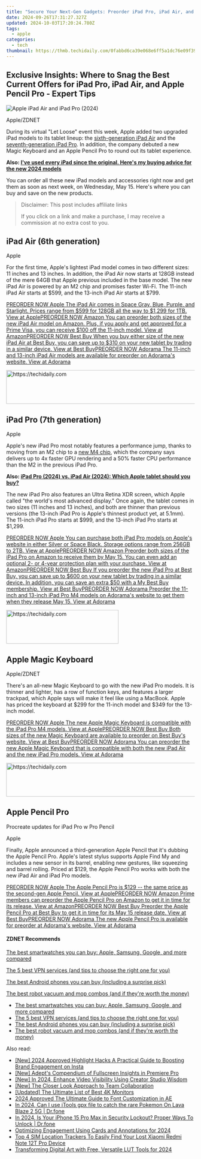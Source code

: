 ```yaml
---
title: "Secure Your Next-Gen Gadgets: Preorder iPad Pro, iPad Air, and Pro Pencil at Unbeatable Prices Expert Selection!"
date: 2024-09-26T17:31:27.327Z
updated: 2024-10-03T17:20:24.780Z
tags:
  - apple
categories:
  - tech
thumbnail: https://thmb.techidaily.com/0fabbd6ca39e068e6ff5a1dc76e09f39c4c023b261fbe4ba782432860cba0bd7.jpg
---
```


## Exclusive Insights: Where to Snag the Best Current Offers for iPad Pro, iPad Air, and Apple Pencil Pro - Expert Tips

![Apple iPad Air and iPad Pro (2024)](https://www.zdnet.com/a/img/resize/db2c52215a353176fb5739b2201e8b8e6f438a50/2024/05/07/179c8636-f88e-40a1-9850-c35f285c245e/apple-ipad-air-and-pro-apple-pencil.jpg?auto=webp&width=1280)

Apple/ZDNET

During its virtual "Let Loose" event this week, Apple added two upgraded iPad models to its tablet lineup: the [sixth-generation iPad Air](https://apple.sjv.io/c/159047/435031/7613?&sharedid=zdnet&partnerpropertyid=1980086&u=https%3A%2F%2Fwww.apple.com%2Fshop%2Fbuy-ipad%2Fipad-air&subId1=zd-%5F%5FCOM%5FCLICK%5FID%5F%5F-dtp) and the [seventh-generation iPad Pro](https://apple.sjv.io/c/159047/435031/7613?&sharedid=zdnet&partnerpropertyid=1980086&u=https%3A%2F%2Fwww.apple.com%2Fshop%2Fbuy-ipad%2Fipad-pro%2F13-inch-display-256gb-space-black-wifi-standard-glass&subId1=zd-%5F%5FCOM%5FCLICK%5FID%5F%5F-dtp). In addition, the company debuted a new Magic Keyboard and an Apple Pencil Pro to round out its tablet experience.

**Also: [I've used every iPad since the original. Here's my buying advice for the new 2024 models](https://www.zdnet.com/article/ipad-pro-2024-oled-m4-buying-advice/)**

You can order all these new iPad models and accessories right now and get them as soon as next week, on Wednesday, May 15\. Here's where you can buy and save on the new products.

>  Disclaimer: This post includes affiliate links
>
>  If you click on a link and make a purchase, I may receive a commission at no extra cost to you.
>

## iPad Air (6th generation)

Apple

For the first time, Apple's lightest iPad model comes in two different sizes: 11 inches and 13 inches. In addition, the iPad Air now starts at 128GB instead of the mere 64GB that Apple previous included in the base model. The new iPad Air is powered by an M2 chip and promises faster Wi-Fi. The 11-inch iPad Air starts at $599, and the 13-inch iPad Air starts at $799.

[PREORDER NOW Apple The iPad Air comes in Space Gray, Blue, Purple, and Starlight. Prices range from $599 for 128GB all the way to $1,299 for 1TB. View at Apple](https://apple.sjv.io/c/159047/435031/7613?&sharedid=zdnet&partnerpropertyid=1980086&u=https%3A%2F%2Fwww.apple.com%2Fshop%2Fbuy-ipad%2Fipad-air&subId1=zd-%5F%5FCOM%5FCLICK%5FID%5F%5F-dtp)[PREORDER NOW Amazon You can preorder both sizes of the new iPad Air model on Amazon. Plus, if you apply and get approved for a Prime Visa, you can receive $100 off the 11-inch model. View at Amazon](https://buy.geni.us/Proxy.ashx?TSID=368250&GR%5FURL=https%3A%2F%2Fwww.amazon.com%2Fdp%2FB0D3J5VFYQ%2F%3Ftag%3Dzd-buy-button-20%26ascsubtag%3D%5F%5FCOM%5FCLICK%5FID%5F%5F%7C54dbf57e-69b9-41ef-b927-b5da99e18829%7Cdtp&dtb=1)[PREORDER NOW Best Buy When you buy either size of the new iPad Air at Best Buy, you can save up to $310 on your new tablet by trading in a similar device. View at Best Buy](https://shop-links.co/link/?url=https%3A%2F%2Fwww.bestbuy.com%2Fsite%2Fapple-11-inch-ipad-air-latest-model-m2-chip-wi-fi-128gb-blue%2F6533554.p%3FskuId%3D6533554&publisher_slug=itechdaily19598&exclusive=1)[PREORDER NOW Adorama The 11-inch and 13-inch iPad Air models are available for preorder on Adorama's website. View at Adorama](https://adorama.rfvk.net/c/159047/51926/1036?&sharedid=zdnet&partnerpropertyid=1980086&u=https%3A%2F%2Fwww.adorama.com%2Facipa11.html&subId1=zd-%5F%5FCOM%5FCLICK%5FID%5F%5F-dtp)

<!-- affiliate ads begin -->
<a href="https://appsumo.8odi.net/c/5597632/2075483/7443" target="_top" id="2075483">
  <img src="//a.impactradius-go.com/display-ad/7443-2075483" border="0" alt="https://techidaily.com" width="728" height="90"/>
</a>
<img height="0" width="0" src="https://appsumo.8odi.net/i/5597632/2075483/7443" style="position:absolute;visibility:hidden;" border="0" />
<!-- affiliate ads end -->

## iPad Pro (7th generation)

Apple

Apple's new iPad Pro most notably features a performance jump, thanks to moving from an M2 chip to a [new M4 chip](https://www.zdnet.com/article/inside-ipad-pros-new-outrageously-powerful-m4-chip-designed-for-ai-workloads/), which the company says delivers up to 4x faster GPU rendering and a 50% faster CPU performance than the M2 in the previous iPad Pro. 

**Also: [iPad Pro (2024) vs. iPad Air (2024): Which Apple tablet should you buy?](https://www.zdnet.com/article/ipad-pro-2024-vs-ipad-air-2024/)**

The new iPad Pro also features an Ultra Retina XDR screen, which Apple called "the world's most advanced display." Once again, the tablet comes in two sizes (11 inches and 13 inches), and both are thinner than previous versions (the 13-inch iPad Pro is Apple's thinnest product yet, at 5.1mm). The 11-inch iPad Pro starts at $999, and the 13-inch iPad Pro starts at $1,299.

[PREORDER NOW Apple You can purchase both iPad Pro models on Apple's website in either Silver or Space Black. Storage options range from 256GB to 2TB. View at Apple](https://apple.sjv.io/c/159047/435031/7613?&sharedid=zdnet&partnerpropertyid=1980086&u=https%3A%2F%2Fwww.apple.com%2Fshop%2Fbuy-ipad%2Fipad-pro&subId1=zd-%5F%5FCOM%5FCLICK%5FID%5F%5F-dtp)[PREORDER NOW Amazon Preorder both sizes of the iPad Pro on Amazon to receive them by May 15\. You can even add an optional 2- or 4-year protection plan with your purchase. View at Amazon](https://buy.geni.us/Proxy.ashx?TSID=368250&GR%5FURL=https%3A%2F%2Fwww.amazon.com%2Fdp%2FB0D3J6L2ZC%2F%3Ftag%3Dzd-buy-button-20%26ascsubtag%3D%5F%5FCOM%5FCLICK%5FID%5F%5F%7C54dbf57e-69b9-41ef-b927-b5da99e18829%7Cdtp&dtb=1)[PREORDER NOW Best Buy If you preorder the new iPad Pro at Best Buy, you can save up to $600 on your new tablet by trading in a similar device. In addition, you can save an extra $50 with a My Best Buy membership. View at Best Buy](https://shop-links.co/link/?url=https%3A%2F%2Fwww.bestbuy.com%2Fsite%2Fapple-11-inch-ipad-pro-latest-model-m4-chip-wi-fi-256gb-with-oled-space-black%2F5495362.p%3FskuId%3D5495362&publisher_slug=itechdaily19598&exclusive=1)[PREORDER NOW Adorama Preorder the 11-inch and 13-inch iPad Pro M4 models on Adorama's website to get them when they release May 15. View at Adorama](https://adorama.rfvk.net/c/159047/51926/1036?&sharedid=zdnet&partnerpropertyid=1980086&u=https%3A%2F%2Fwww.adorama.com%2Facipp11.html&subId1=zd-%5F%5FCOM%5FCLICK%5FID%5F%5F-dtp)

<!-- affiliate ads begin -->
<a href="https://aligracehair.sjv.io/c/5597632/2080312/19272" target="_top" id="2080312">
  <img src="//a.impactradius-go.com/display-ad/19272-2080312" border="0" alt="https://techidaily.com" width="300" height="90"/>
</a>
<img height="0" width="0" src="https://aligracehair.sjv.io/i/5597632/2080312/19272" style="position:absolute;visibility:hidden;" border="0" />
<!-- affiliate ads end -->

## Apple Magic Keyboard

Apple/ZDNET

There's an all-new Magic Keyboard to go with the new iPad Pro models. It is thinner and lighter, has a row of function keys, and features a larger trackpad, which Apple says will make it feel like using a MacBook. Apple has priced the keyboard at $299 for the 11-inch model and $349 for the 13-inch model.

[PREORDER NOW Apple The new Apple Magic Keyboard is compatible with the iPad Pro M4 models. View at Apple](https://apple.sjv.io/c/159047/435031/7613?&sharedid=zdnet&partnerpropertyid=1980086&u=https%3A%2F%2Fwww.apple.com%2Fshop%2Fproduct%2FMWR43LL%2FA%2Fmagic-keyboard-for-ipad-pro-13%25E2%2580%2591inch-m4-us-english-white&subId1=zd-%5F%5FCOM%5FCLICK%5FID%5F%5F-dtp)[PREORDER NOW Best Buy Both sizes of the new Magic Keyboard are available to preorder on Best Buy's website. View at Best Buy](https://shop-links.co/link/?url=https%3A%2F%2Fwww.bestbuy.com%2Fsite%2Fapple-magic-keyboard-for-ipad-pro-13inch-m4-black%2F6535089.p%3FskuId%3D6535089&publisher_slug=itechdaily19598&exclusive=1)[PREORDER NOW Adorama You can preorder the new Apple Magic Keyboard that is compatible with both the new iPad Air and the new iPad Pro models. View at Adorama](https://adorama.rfvk.net/c/159047/51926/1036?&sharedid=zdnet&partnerpropertyid=1980086&u=https%3A%2F%2Fwww.adorama.com%2Facmkipp.html&subId1=zd-%5F%5FCOM%5FCLICK%5FID%5F%5F-dtp)

<!-- affiliate ads begin -->
<a href="https://unicoeye.pxf.io/c/5597632/2134234/18498" target="_top" id="2134234">
  <img src="//a.impactradius-go.com/display-ad/18498-2134234" border="0" alt="https://techidaily.com" width="728" height="90"/>
</a>
<img height="0" width="0" src="https://unicoeye.pxf.io/i/5597632/2134234/18498" style="position:absolute;visibility:hidden;" border="0" />
<!-- affiliate ads end -->

## Apple Pencil Pro

Procreate updates for iPad Pro w Pro Pencil 

Apple

Finally, Apple announced a third-generation Apple Pencil that it's dubbing the Apple Pencil Pro. Apple's latest stylus supports Apple Find My and includes a new sensor in its barrel, enabling new gestures, like squeezing and barrel rolling. Priced at $129, the Apple Pencil Pro works with both the new iPad Air and iPad Pro models.

[PREORDER NOW Apple The Apple Pencil Pro is $129 -- the same price as the second-gen Apple Pencil. View at Apple](https://apple.sjv.io/c/159047/435031/7613?&sharedid=zdnet&partnerpropertyid=1980086&u=https%3A%2F%2Fwww.apple.com%2Fshop%2Fproduct%2FMX2D3AM%2FA%2Fapple-pencil-pro&subId1=zd-%5F%5FCOM%5FCLICK%5FID%5F%5F-dtp)[PREORDER NOW Amazon Prime members can preorder the Apple Pencil Pro on Amazon to get it in time for its release. View at Amazon](https://buy.geni.us/Proxy.ashx?TSID=368250&GR%5FURL=https%3A%2F%2Fwww.amazon.com%2FApple-Pencil-Pro-Pixel-Perfect-Industry-Leading%2Fdp%2FB0D3J71RM7%3Ftag%3Dzd-buy-button-20%26ascsubtag%3D%5F%5FCOM%5FCLICK%5FID%5F%5F%7C54dbf57e-69b9-41ef-b927-b5da99e18829%7Cdtp&dtb=1)[PREORDER NOW Best Buy Preorder the Apple Pencil Pro at Best Buy to get it in time for its May 15 release date. View at Best Buy](https://shop-links.co/link/?url=https%3A%2F%2Fwww.bestbuy.com%2Fsite%2Fapple-pencil-pro-white%2F6535042.p%3FskuId%3D6535042&publisher_slug=itechdaily19598&exclusive=1)[PREORDER NOW Adorama The new Apple Pencil Pro is available for preorder at Adorama's website. View at Adorama](https://adorama.rfvk.net/c/159047/51926/1036?&sharedid=zdnet&partnerpropertyid=1980086&u=https%3A%2F%2Fwww.adorama.com%2Facmx2d3ama.html&subId1=zd-%5F%5FCOM%5FCLICK%5FID%5F%5F-dtp)

#### **ZDNET** Recommends

[The best smartwatches you can buy: Apple, Samsung, Google, and more compared](https://www.zdnet.com/article/best-smartwatch/ "The best smartwatches you can buy: Apple, Samsung, Google, and more compared")

[The 5 best VPN services (and tips to choose the right one for you)](https://www.zdnet.com/article/best-vpn/ "The 5 best VPN services (and tips to choose the right one for you)")

[The best Android phones you can buy (including a surprise pick)](https://www.zdnet.com/article/best-android-phone/ "The best Android phones you can buy (including a surprise pick)")

[The best robot vacuum and mop combos (and if they're worth the money)](https://www.zdnet.com/article/best-robot-vacuum-mop/ "The best robot vacuum and mop combos (and if they're worth the money)")

* [The best smartwatches you can buy: Apple, Samsung, Google, and more compared](https://www.zdnet.com/article/best-smartwatch/ "The best smartwatches you can buy: Apple, Samsung, Google, and more compared")
* [The 5 best VPN services (and tips to choose the right one for you)](https://www.zdnet.com/article/best-vpn/ "The 5 best VPN services (and tips to choose the right one for you)")
* [The best Android phones you can buy (including a surprise pick)](https://www.zdnet.com/article/best-android-phone/ "The best Android phones you can buy (including a surprise pick)")
* [The best robot vacuum and mop combos (and if they're worth the money)](https://www.zdnet.com/article/best-robot-vacuum-mop/ "The best robot vacuum and mop combos (and if they're worth the money)")

<ins class="adsbygoogle"
     style="display:block"
     data-ad-format="autorelaxed"
     data-ad-client="ca-pub-7571918770474297"
     data-ad-slot="1223367746"></ins>

<ins class="adsbygoogle"
     style="display:block"
     data-ad-client="ca-pub-7571918770474297"
     data-ad-slot="8358498916"
     data-ad-format="auto"
     data-full-width-responsive="true"></ins>

<span class="atpl-alsoreadstyle">Also read:</span>
<div><ul>
<li><a href="https://instagram-video-files.techidaily.com/new-2024-approved-highlight-hacks-a-practical-guide-to-boosting-brand-engagement-on-insta/"><u>[New] 2024 Approved Highlight Hacks A Practical Guide to Boosting Brand Engagement on Insta</u></a></li>
<li><a href="https://article-files.techidaily.com/new-adepts-compendium-of-fullscreen-insights-in-premiere-pro/"><u>[New] Adept's Compendium of Fullscreen Insights in Premiere Pro</u></a></li>
<li><a href="https://facebook-video-share.techidaily.com/new-in-2024-enhance-video-visibility-using-creator-studio-wisdom/"><u>[New] In 2024, Enhance Video Visibility Using Creator Studio Wisdom</u></a></li>
<li><a href="https://some-tips.techidaily.com/new-the-closer-look-approach-to-team-collaboration/"><u>[New] The Closer Look Approach to Team Collaboration</u></a></li>
<li><a href="https://some-tips.techidaily.com/updated-the-ultimate-list-of-best-4k-monitors/"><u>[Updated] The Ultimate List of Best 4K Monitors</u></a></li>
<li><a href="https://some-tips.techidaily.com/2024-approved-the-ultimate-guide-to-font-customization-in-ae/"><u>2024 Approved The Ultimate Guide to Font Customization in AE</u></a></li>
<li><a href="https://android-pokemon-go.techidaily.com/in-2024-can-i-use-itools-gpx-file-to-catch-the-rare-pokemon-on-lava-blaze-2-5g-drfone-by-drfone-virtual-android/"><u>In 2024, Can I use iTools gpx file to catch the rare Pokemon On Lava Blaze 2 5G | Dr.fone</u></a></li>
<li><a href="https://iphone-unlock.techidaily.com/in-2024-is-your-iphone-15-pro-max-in-security-lockout-proper-ways-to-unlock-drfone-by-drfone-ios/"><u>In 2024, Is Your iPhone 15 Pro Max in Security Lockout? Proper Ways To Unlock | Dr.fone</u></a></li>
<li><a href="https://facebook-video-share.techidaily.com/optimizing-engagement-using-cards-and-annotations-for-2024/"><u>Optimizing Engagement Using Cards and Annotations for 2024</u></a></li>
<li><a href="https://unlock-android.techidaily.com/top-4-sim-location-trackers-to-easily-find-your-lost-xiaomi-redmi-note-12t-pro-device-by-drfone-android/"><u>Top 4 SIM Location Trackers To Easily Find Your Lost Xiaomi Redmi Note 12T Pro Device</u></a></li>
<li><a href="https://some-tips.techidaily.com/transforming-digital-art-with-free-versatile-lut-tools-for-2024/"><u>Transforming Digital Art with Free, Versatile LUT Tools for 2024</u></a></li>
</ul></div>

